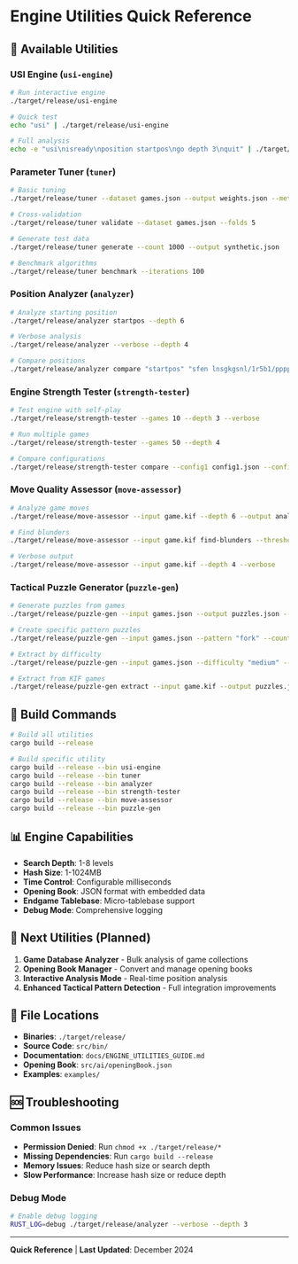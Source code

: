 # Engine Utilities Quick Reference

## 🚀 Available Utilities

### **USI Engine** (`usi-engine`)
```bash
# Run interactive engine
./target/release/usi-engine

# Quick test
echo "usi" | ./target/release/usi-engine

# Full analysis
echo -e "usi\nisready\nposition startpos\ngo depth 3\nquit" | ./target/release/usi-engine
```

### **Parameter Tuner** (`tuner`)
```bash
# Basic tuning
./target/release/tuner --dataset games.json --output weights.json --method adam

# Cross-validation
./target/release/tuner validate --dataset games.json --folds 5

# Generate test data
./target/release/tuner generate --count 1000 --output synthetic.json

# Benchmark algorithms
./target/release/tuner benchmark --iterations 100
```

### **Position Analyzer** (`analyzer`)
```bash
# Analyze starting position
./target/release/analyzer startpos --depth 6

# Verbose analysis
./target/release/analyzer --verbose --depth 4

# Compare positions
./target/release/analyzer compare "startpos" "sfen lnsgkgsnl/1r5b1/ppppppppp/9/9/9/PPPPPPPPP/1B5R1/LNSGKGSNL b - 1"
```

### **Engine Strength Tester** (`strength-tester`)
```bash
# Test engine with self-play
./target/release/strength-tester --games 10 --depth 3 --verbose

# Run multiple games
./target/release/strength-tester --games 50 --depth 4

# Compare configurations
./target/release/strength-tester compare --config1 config1.json --config2 config2.json
```

### **Move Quality Assessor** (`move-assessor`)
```bash
# Analyze game moves
./target/release/move-assessor --input game.kif --depth 6 --output analysis.json

# Find blunders
./target/release/move-assessor --input game.kif find-blunders --threshold 200

# Verbose output
./target/release/move-assessor --input game.kif --depth 4 --verbose
```

### **Tactical Puzzle Generator** (`puzzle-gen`)
```bash
# Generate puzzles from games
./target/release/puzzle-gen --input games.json --output puzzles.json --count 50

# Create specific pattern puzzles
./target/release/puzzle-gen --input games.json --pattern "fork" --count 50

# Extract by difficulty
./target/release/puzzle-gen --input games.json --difficulty "medium" --count 100

# Extract from KIF games
./target/release/puzzle-gen extract --input game.kif --output puzzles.json --count 20
```

## 🔧 Build Commands

```bash
# Build all utilities
cargo build --release

# Build specific utility
cargo build --release --bin usi-engine
cargo build --release --bin tuner
cargo build --release --bin analyzer
cargo build --release --bin strength-tester
cargo build --release --bin move-assessor
cargo build --release --bin puzzle-gen
```

## 📊 Engine Capabilities

- **Search Depth**: 1-8 levels
- **Hash Size**: 1-1024MB
- **Time Control**: Configurable milliseconds
- **Opening Book**: JSON format with embedded data
- **Endgame Tablebase**: Micro-tablebase support
- **Debug Mode**: Comprehensive logging

## 🎯 Next Utilities (Planned)

1. **Game Database Analyzer** - Bulk analysis of game collections
2. **Opening Book Manager** - Convert and manage opening books
3. **Interactive Analysis Mode** - Real-time position analysis
4. **Enhanced Tactical Pattern Detection** - Full integration improvements

## 📁 File Locations

- **Binaries**: `./target/release/`
- **Source Code**: `src/bin/`
- **Documentation**: `docs/ENGINE_UTILITIES_GUIDE.md`
- **Opening Book**: `src/ai/openingBook.json`
- **Examples**: `examples/`

## 🆘 Troubleshooting

### Common Issues
- **Permission Denied**: Run `chmod +x ./target/release/*`
- **Missing Dependencies**: Run `cargo build --release`
- **Memory Issues**: Reduce hash size or search depth
- **Slow Performance**: Increase hash size or reduce depth

### Debug Mode
```bash
# Enable debug logging
RUST_LOG=debug ./target/release/analyzer --verbose --depth 3
```

---

**Quick Reference** | **Last Updated**: December 2024
